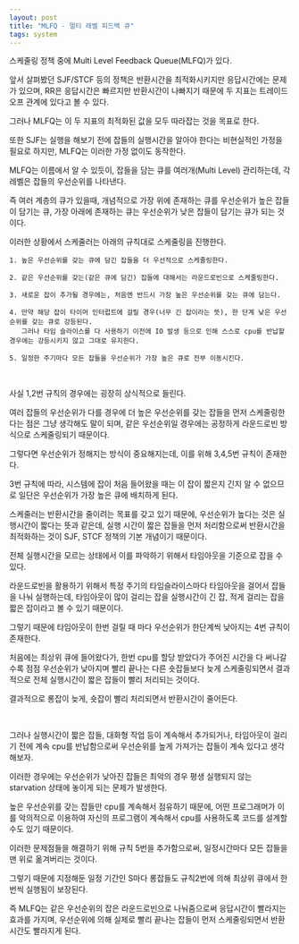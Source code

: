 ```yaml
---
layout: post
title: "MLFQ - 멀티 레벨 피드백 큐"
tags: system
---
```


스케줄링 정책 중에 Multi Level Feedback Queue(MLFQ)가 있다.

앞서 살펴봤던 SJF/STCF 등의 정책은 반환시간을 최적화시키지만 응답시간에는 문제가 있으며, RR은 응답시간은 빠르지만 반환시간이 나빠지기 때문에 두 지표는 트레이드오프 관계에 있다고 볼 수 있다.

그러나 MLFQ는 이 두 지표의 최적화된 값을 모두 따라잡는 것을 목표로 한다. 

또한 SJF는 실행을 해보기 전에 잡들의 실행시간을 알아야 한다는 비현실적인 가정을 필요로 하지만, MLFQ는 이러한 가정 없이도 동작한다.

MLFQ는 이름에서 알 수 있듯이, 잡들을 담는 큐를 여러개(Multi Level) 관리하는데, 각 레벨은 잡들의 우선순위를 나타낸다.

즉 여러 계층의 큐가 있을때, 개념적으로 가장 위에 존재하는 큐를 우선순위가 높은 잡들이 담기는 큐, 가장 아래에 존재하는 큐는 우선순위가 낮은 잡들이 담기는 큐가 되는 것이다.

이러한 상황에서 스케줄러는 아래의 규칙대로 스케줄링을 진행한다.

```
1. 높은 우선순위를 갖는 큐에 담긴 잡들을 더 우선적으로 스케줄링한다.

2. 같은 우선순위를 갖는(같은 큐에 담긴) 잡들에 대해서는 라운드로빈으로 스케줄링한다.

3. 새로운 잡이 추가될 경우에는, 처음엔 반드시 가장 높은 우선순위를 갖는 큐에 담는다.

4. 만약 해당 잡이 타이머 인터럽트에 걸릴 경우(너무 긴 잡이라는 뜻), 한 단계 낮은 우선순위를 갖는 큐로 강등된다.
   그러나 타임 슬라이스를 다 사용하기 이전에 IO 발생 등으로 인해 스스로 cpu를 반납할 경우에는 강등시키지 않고 그대로 유지한다.

5. 일정한 주기마다 모든 잡들을 우선순위가 가장 높은 큐로 전부 이동시킨다.
```

<br>

사실 1,2번 규칙의 경우에는 굉장히 상식적으로 들린다.

여러 잡들의 우선순위가 다를 경우에 더 높은 우선순위를 갖는 잡들을 먼저 스케줄링한다는 점은 그냥 생각해도 말이 되며, 같은 우선순위일 경우에는 공정하게 라운드로빈 방식으로 스케줄링되기 때문이다.

그렇다면 우선순위가 정해지는 방식이 중요해지는데, 이를 위해 3,4,5번 규칙이 존재한다.

3번 규칙에 따라, 시스템에 잡이 처음 들어왔을 때는 이 잡이 짧은지 긴지 알 수 없으므로 일단은 우선순위가 가장 높은 큐에 배치하게 된다.

스케줄러는 반환시간을 줄이려는 목표를 갖고 있기 때문에, 우선순위가 높다는 것은 실행시간이 짧다는 뜻과 같은데, 실행 시간이 짧은 잡들을 먼저 처리함으로써 반환시간을 최적화하는 것이 SJF, STCF 정책의 기본 개념이기 때문이다.

전체 실행시간을 모르는 상태에서 이를 파악하기 위해서 타임아웃을 기준으로 잡을 수 있다.

라운드로빈을 활용하기 위해서 특정 주기의 타임슬라이스마다 타임아웃을 걸어서 잡들을 나눠 실행하는데, 타임아웃이 많이 걸리는 잡을 실행시간이 긴 잡, 적게 걸리는 잡을 짧은 잡이라고 볼 수 있기 때문이다.

그렇기 때문에 타임아웃이 한번 걸릴 때 마다 우선순위가 한단계씩 낮아지는 4번 규칙이 존재한다.

처음에는 최상위 큐에 들어왔다가, 한번 cpu를 할당 받았다가 주어진 시간을 다 써나갈수록 점점 우선순위가 낮아지며 빨리 끝나는 다른 숏잡들보다 늦게 스케줄링되면서 결과적으로 전체 실행시간이 짧은 잡들이 빨리 처리되는 것이다.

결과적으로 롱잡이 늦게, 숏잡이 빨리 처리되면서 반환시간이 줄어든다.

<br>

그러나 실행시간이 짧은 잡들, 대화형 작업 등이 계속해서 추가되거나, 타임아웃이 걸리기 전에 계속 cpu를 반납함으로써 우선순위를 높게 가져가는 잡들이 계속 있다고 생각해보자.

이러한 경우에는 우선순위가 낮아진 잡들은 최악의 경우 평생 실행되지 않는 starvation 상태에 놓이게 되는 문제가 발생한다.

높은 우선순위를 갖는 잡들만 cpu를 계속해서 점유하기 때문에, 어떤 프로그래머가 이를 악의적으로 이용하여 자신의 프로그램이 계속해서 cpu를 사용하도록 코드를 설계할 수도 있기 때문이다.

이러한 문제점들을 해결하기 위해 규칙 5번을 추가함으로써, 일정시간마다 모든 잡들을 맨 위로 옮겨버리는 것이다.

그렇기 때문에 지정해둔 일정 기간인 S마다 롱잡들도 규칙2번에 의해 최상위 큐에서 한번씩 실행됨이 보장된다.

즉 MLFQ는 같은 우선순위의 잡은 라운드로빈으로 나눠줌으로써 응답시간이 빨라지는 효과를 가지며, 우선순위에 의해 실제로 빨리 끝나는 잡들이 먼저 스케줄링되면서 반환시간도 빨라지게 된다.